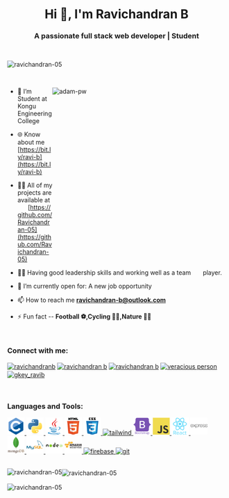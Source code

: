 
<h1 align="center">Hi 👋, I'm Ravichandran B</h1>
<h3 align="center">A passionate full stack web developer | Student </h3>


<br>
<p align="left"> <img src="https://komarev.com/ghpvc/?username=ravichandran-05&label=Profile%20views&color=0e75b6&style=flat" alt="ravichandran-05" /> </p>
<br>
<p><img align="right" src="https://github.com/Adam-pw/Adam-pw/blob/main/animation_500_kxa883sd.gif" alt="adam-pw" width=400 height=400/></p>

- 🌱 I’m Student at Kongu Engineering College

- 🌐 Know about me [https://bit.ly/ravi-b](https://bit.ly/ravi-b)

- 👨‍💻 All of my projects are available at &nbsp;&nbsp;&nbsp;&nbsp;&nbsp;&nbsp;[https://github.com/Ravichandran-05](https://github.com/Ravichandran-05)

- 🧑‍💼 Having good leadership skills and working well as a team &nbsp;&nbsp;&nbsp;&nbsp;&nbsp;&nbsp;player. 

- 🤔 I’m currently open for: A new job opportunity

- 📫 How to reach me **ravichandran-b@outlook.com**

- ⚡ Fun fact -- **Football ⚽,Cycling 🚴‍♂️,Nature 🌷🌳**
<br>

<h3 align="left">Connect with me:</h3>
<p align="left">
  <a href="https://twitter.com/ravichandranb" target="blank"><img align="center" src="https://raw.githubusercontent.com/rahuldkjain/github-profile-readme-generator/master/src/images/icons/Social/twitter.svg" alt="ravichandranb" height="30" width="40" /></a>
<a href="https://linkedin.com/in/ravichandran b" target="blank"><img align="center" src="https://raw.githubusercontent.com/rahuldkjain/github-profile-readme-generator/master/src/images/icons/Social/linked-in-alt.svg" alt="ravichandran b" height="30" width="40" /></a>
<a href="https://fb.com/ravichandran b" target="blank"><img align="center" src="https://raw.githubusercontent.com/rahuldkjain/github-profile-readme-generator/master/src/images/icons/Social/facebook.svg" alt="ravichandran b" height="30" width="40" /></a>
<a href="https://instagram.com/veracious person" target="blank"><img align="center" src="https://raw.githubusercontent.com/rahuldkjain/github-profile-readme-generator/master/src/images/icons/Social/instagram.svg" alt="veracious person" height="30" width="40" /></a>
<a href="https://www.hackerrank.com/gkey_ravib" target="blank"><img align="center" src="https://raw.githubusercontent.com/rahuldkjain/github-profile-readme-generator/master/src/images/icons/Social/hackerrank.svg" alt="gkey_ravib" height="30" width="40" /></a>
              
</p>

<br>

<h3 align="left">Languages and Tools:</h3>
<p align="left">
  <a href="https://www.cprogramming.com/" target="_blank" rel="noreferrer"> <img src="https://raw.githubusercontent.com/devicons/devicon/master/icons/c/c-original.svg" alt="c" width="40" height="40"/> </a>
  <a href="https://www.python.org" target="_blank" rel="noreferrer"> <img src="https://raw.githubusercontent.com/devicons/devicon/master/icons/python/python-original.svg" alt="python" width="40" height="40"/> </a>
   <a href="https://www.java.com" target="_blank" rel="noreferrer"> <img src="https://raw.githubusercontent.com/devicons/devicon/master/icons/java/java-original.svg" alt="java" width="40" height="40"/> </a>
  <a href="https://www.w3.org/html/" target="_blank" rel="noreferrer"> <img src="https://raw.githubusercontent.com/devicons/devicon/master/icons/html5/html5-original-wordmark.svg" alt="html5" width="40" height="40"/> </a>
  <a href="https://www.w3schools.com/css/" target="_blank" rel="noreferrer"> <img src="https://raw.githubusercontent.com/devicons/devicon/master/icons/css3/css3-original-wordmark.svg" alt="css3" width="40" height="40"/> </a>
   <a href="https://tailwindcss.com/" target="_blank" rel="noreferrer"> <img src="https://www.vectorlogo.zone/logos/tailwindcss/tailwindcss-icon.svg" alt="tailwind" width="40" height="40"/> </a>
  <a href="https://getbootstrap.com" target="_blank" rel="noreferrer"> <img src="https://raw.githubusercontent.com/devicons/devicon/master/icons/bootstrap/bootstrap-plain-wordmark.svg" alt="bootstrap" width="40" height="40"/> </a>
  <a href="https://developer.mozilla.org/en-US/docs/Web/JavaScript" target="_blank" rel="noreferrer"> <img src="https://raw.githubusercontent.com/devicons/devicon/master/icons/javascript/javascript-original.svg" alt="javascript" width="40" height="40"/> </a> 
<a href="https://reactjs.org/" target="_blank" rel="noreferrer"> <img src="https://raw.githubusercontent.com/devicons/devicon/master/icons/react/react-original-wordmark.svg" alt="react" width="40" height="40"/> </a>  
  <a href="https://expressjs.com" target="_blank" rel="noreferrer"> <img src="https://raw.githubusercontent.com/devicons/devicon/master/icons/express/express-original-wordmark.svg" alt="express" width="40" height="40"/> </a>
   <a href="https://www.mongodb.com/" target="_blank" rel="noreferrer"> <img src="https://raw.githubusercontent.com/devicons/devicon/master/icons/mongodb/mongodb-original-wordmark.svg" alt="mongodb" width="40" height="40"/> </a>  
  <a href="https://www.mysql.com/" target="_blank" rel="noreferrer"> <img src="https://raw.githubusercontent.com/devicons/devicon/master/icons/mysql/mysql-original-wordmark.svg" alt="mysql" width="40" height="40"/> </a>   
  <a href="https://nodejs.org" target="_blank" rel="noreferrer"> <img src="https://raw.githubusercontent.com/devicons/devicon/master/icons/nodejs/nodejs-original-wordmark.svg" alt="nodejs" width="40" height="40"/> </a>  
  <a href="https://aws.amazon.com" target="_blank" rel="noreferrer">
    <img src="https://raw.githubusercontent.com/devicons/devicon/master/icons/amazonwebservices/amazonwebservices-original-wordmark.svg" alt="aws" width="40" height="40"/> </a>    
  <a href="https://firebase.google.com/" target="_blank" rel="noreferrer"> <img src="https://www.vectorlogo.zone/logos/firebase/firebase-icon.svg" alt="firebase" width="40" height="40"/> </a>   
  <a href="https://git-scm.com/" target="_blank" rel="noreferrer"> <img src="https://www.vectorlogo.zone/logos/git-scm/git-scm-icon.svg" alt="git" width="40" height="40"/> </a> <br><br></p>

<p><img align="left" src="https://github-readme-stats.vercel.app/api/top-langs?username=ravichandran-05&show_icons=true&locale=en&layout=compact" alt="ravichandran-05" /></p>
<p ><img align="center" src="https://github-readme-stats.vercel.app/api?username=ravichandran-05&show_icons=true&locale=en" alt="ravichandran-05" width=420/></p>
<p><img align="center" src="https://github-readme-streak-stats.herokuapp.com/?user=ravichandran-05&" alt="ravichandran-05" /></p>

